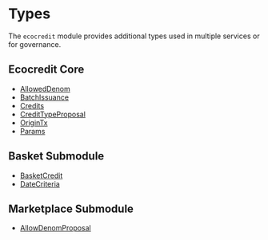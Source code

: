 # Types

The `ecocredit` module provides additional types used in multiple services or for governance.

## Ecocredit Core

<!-- listed alphabetically -->

- [AllowedDenom](https://buf.build/regen/regen-ledger/docs/main:regen.ecocredit.v1#regen.ecocredit.v1.AllowedDenom)
- [BatchIssuance](https://buf.build/regen/regen-ledger/docs/main:regen.ecocredit.v1#regen.ecocredit.v1.BatchIssuance)
- [Credits](https://buf.build/regen/regen-ledger/docs/main:regen.ecocredit.v1#regen.ecocredit.v1.Credits)
- [CreditTypeProposal](https://buf.build/regen/regen-ledger/docs/main:regen.ecocredit.v1#regen.ecocredit.v1.CreditTypeProposal)
- [OriginTx](https://buf.build/regen/regen-ledger/docs/main:regen.ecocredit.v1#regen.ecocredit.v1.OriginTx)
- [Params](https://buf.build/regen/regen-ledger/docs/main:regen.ecocredit.v1#regen.ecocredit.v1.Params)

## Basket Submodule

<!-- listed alphabetically -->

- [BasketCredit](https://buf.build/regen/regen-ledger/docs/main:regen.ecocredit.basket.v1#regen.ecocredit.basket.v1.BasketCredit)
- [DateCriteria](https://buf.build/regen/regen-ledger/docs/main:regen.ecocredit.basket.v1#regen.ecocredit.basket.v1.DateCriteria)

## Marketplace Submodule

<!-- listed alphabetically -->

- [AllowDenomProposal](https://buf.build/regen/regen-ledger/docs/main:regen.ecocredit.marketplace.v1#regen.ecocredit.marketplace.v1.AllowDenomProposal)
